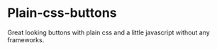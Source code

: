 # Plain-css-buttons
Great looking buttons with plain css and a little javascript without any frameworks.

